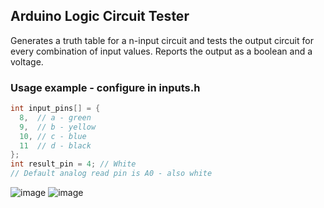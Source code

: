 ## Arduino Logic Circuit Tester
Generates a truth table for a n-input circuit and tests the output circuit for every combination of input values. Reports the output as a boolean and a voltage.

### Usage example - configure in inputs.h
```c
int input_pins[] = {
  8,  // a - green
  9,  // b - yellow
  10, // c - blue
  11  // d - black
};
int result_pin = 4; // White
// Default analog read pin is A0 - also white
```

![image](https://user-images.githubusercontent.com/32278830/190841015-2518a515-1e9b-4bae-a06d-ce9536c72f72.png)
![image](https://user-images.githubusercontent.com/32278830/190872592-ae459164-e2aa-4938-81ea-54ebda65242c.png)

